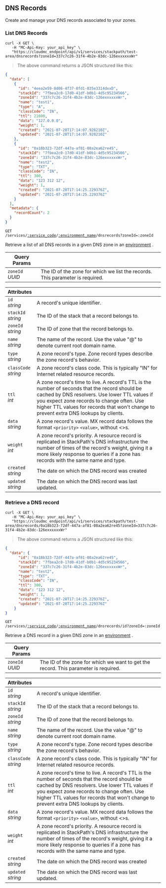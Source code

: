 ## DNS Records

Create and manage your DNS records associated to your zones.

<!-------------------- LIST DNS RECORDS -------------------->

### List DNS Records

```shell
curl -X GET \
   -H "MC-Api-Key: your_api_key" \
   "https://cloudmc_endpoint/api/v1/services/stackpath/test-area/dnsrecords?zoneId=337c7c26-31f4-4b2e-83dc-126exxxxxxWr"
```
> The above command returns a JSON structured like this:

```json
{
  "data": [
    {
      "id": "4eea2e59-8d06-4f37-8fd1-035e3314dxxD",
      "stackId": "7fbea2c0-17d0-41df-b0b1-4d5c95234566",
      "zoneId": "337c7c26-31f4-4b2e-83dc-126exxxxxxWr",
      "name": "test1",
      "type": "A",
      "classCode": "IN",
      "ttl": 21600,
      "data": "127.0.0.0",
      "weight": 1,
      "created": "2021-07-28T17:14:07.928210Z",
      "updated": "2021-07-28T17:14:07.928210Z"
    },
    {
      "id": "0a18b323-72df-447a-af81-08a2ea62re45",
      "stackId": "7fbea2c0-17d0-41df-b0b1-4d5c95234566",
      "zoneId": "337c7c26-31f4-4b2e-83dc-126exxxxxxWr",
      "name": "test2",
      "type": "TXT",
      "classCode": "IN",
      "ttl": 300,
      "data": "123 312 12",
      "weight": 1,
      "created": "2021-07-28T17:14:25.229376Z",
      "updated": "2021-07-28T17:14:25.229376Z"
    }
  ],
  "metadata": {
    "recordCount": 2
  }
}
```

<code>GET /services/<a href="#administration-service-connections">:service_code</a>/<a href="#administration-environments">:environment_name</a>/dnsrecords?zoneId=:zoneId</code>

Retrieve a list of all DNS records in a given DNS zone in an [environment](#administration-environments) .

Query Params | &nbsp;
---- | -----------
`zoneId`<br/>*UUID* | The ID of the zone for which we list the records. This parameter is required.

Attributes | &nbsp;
------- | -----------
`id`<br/>*string* | A record's unique identifier. 
`stackId`<br/>*string* | The ID of the stack that a record belongs to.
`zoneId`<br/>*string* | The ID of zone that the record belongs to.
`name`<br/>*string* | The name of the record. Use the value "@" to denote current root domain name.
`type`<br/>*string* | A zone record's type. Zone record types describe the zone record's behavior.
`classCode`<br/>*string* | A zone record's class code. This is typically "IN" for Internet related resource records.
`ttl` <br/>*int* | A zone record's time to live. A record's TTL is the number of seconds that the record should be cached by DNS resolvers. Use lower TTL values if you expect zone records to change often. Use higher TTL values for records that won't change to prevent extra DNS lookups by clients.
`data`<br/>*string* | A zone record's value. MX record data follows the format `<priority>` `<value>`, without <>s.
`weight` <br/>*int* | A zone record's priority. A resource record is replicated in StackPath's DNS infrastructure the number of times of the record's weight, giving it a more likely response to queries if a zone has records with the same name and type.
`created`<br/>*string* | The date on which the DNS record was created
`updated`<br/>*string* | The date on which the DNS record was last updated.

<!-------------------- RETRIEVE A DNS RECORD -------------------->

### Retrieve a DNS record

```shell
curl -X GET \
   -H "MC-Api-Key: your_api_key" \
   "https://cloudmc_endpoint/api/v1/services/stackpath/test-area/dnsrecords/0a18b323-72df-447a-af81-08a2ea62re45?zoneId=337c7c26-31f4-4b2e-83dc-126exxxxxxWr"
```
> The above command returns a JSON structured like this:

```json
{
  "data": {
      "id": "0a18b323-72df-447a-af81-08a2ea62re45",
      "stackId": "7fbea2c0-17d0-41df-b0b1-4d5c95234566",
      "zoneId": "337c7c26-31f4-4b2e-83dc-126exxxxxxWr",
      "name": "test2",
      "type": "TXT",
      "classCode": "IN",
      "ttl": 300,
      "data": "123 312 12",
      "weight": 1,
      "created": "2021-07-28T17:14:25.229376Z",
      "updated": "2021-07-28T17:14:25.229376Z"
    }
}
```

<code>GET /services/<a href="#administration-service-connections">:service_code</a>/<a href="#administration-environments">:environment_name</a>/dnsrecords/id?zoneId=:zoneId</code>

Retrieve a DNS record in a given DNS zone in an [environment](#administration-environments) .

Query Params | &nbsp;
---- | -----------
`zoneId`<br/>*UUID* | The ID of the zone for which we want to get the record. This parameter is required.

Attributes | &nbsp;
------- | -----------
`id`<br/>*string* | A record's unique identifier. 
`stackId`<br/>*string* | The ID of the stack that a record belongs to.
`zoneId`<br/>*string* | The ID of zone that the record belongs to.
`name`<br/>*string* | The name of the record. Use the value "@" to denote current root domain name.
`type`<br/>*string* | A zone record's type. Zone record types describe the zone record's behavior.
`classCode`<br/>*string* | A zone record's class code. This is typically "IN" for Internet related resource records.
`ttl` <br/>*int* | A zone record's time to live. A record's TTL is the number of seconds that the record should be cached by DNS resolvers. Use lower TTL values if you expect zone records to change often. Use higher TTL values for records that won't change to prevent extra DNS lookups by clients.
`data`<br/>*string* | A zone record's value. MX record data follows the format `<priority>` `<value>`, without <>s.
`weight` <br/>*int* | A zone record's priority. A resource record is replicated in StackPath's DNS infrastructure the number of times of the record's weight, giving it a more likely response to queries if a zone has records with the same name and type.
`created`<br/>*string* | The date on which the DNS record was created
`updated`<br/>*string* | The date on which the DNS record was last updated.
